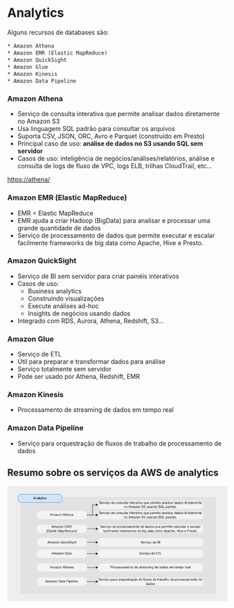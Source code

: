 # Analytics

Alguns recursos de databases são:

    * Amazon Athena
    * Amazon EMR (Elastic MapReduce)
    * Amazon QuickSight
    * Amazon Glue
    * Amazon Kinesis
    * Amazon Data Pipeline

### Amazon Athena

* Serviço de consulta interativa que permite analisar dados diretamente no Amazon S3
* Usa linguagem SQL padrão para consultar os arquivos
* Suporta CSV, JSON, ORC, Avro e Parquet (construído em Presto)
* Principal caso de uso: **análise de dados no S3 usando SQL sem servidor**
* Casos de uso: inteligência de negócios/análises/relatórios, análise e consulta de logs de fluxo de VPC, logs ELB, trilhas CloudTrail, etc...

[https://athena/](https://aws.amazon.com/pt/athena/)

### Amazon EMR (Elastic MapReduce)

* EMR = Elastic MapReduce
* EMR ajuda a criar Hadoop (BigData) para analisar e processar uma grande quantidade de dados
* Serviço de processamento de dados que permite executar e escalar facilmente frameworks de big data como Apache, Hive e Presto.

### Amazon QuickSight

* Serviço de BI sem servidor para criar painéis interativos
* Casos de uso:
    - Business analytics
    - Construindo visualizações
    - Execute análises ad-hoc
    - Insights de negócios usando dados
* Integrado com RDS, Aurora, Athena, Redshift, S3…

### Amazon Glue

* Serviço de ETL
* Útil para preparar e transformar dados para análise
* Serviço totalmente sem servidor
* Pode ser usado por Athena, Redshift, EMR


### Amazon Kinesis

* Processamento de streaming de dados em tempo real

### Amazon Data Pipeline

* Serviço para orquestração de fluxos de trabalho de processamento de dados

## Resumo sobre os serviços da AWS de analytics

![Analytics](../images/4_analytics.png)

